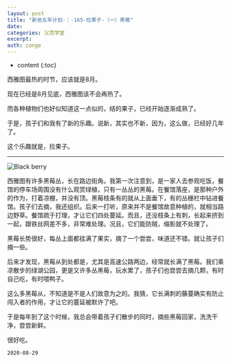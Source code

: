 ```yaml
---
layout: post
title: "新爸五年计划-｜-165-捡果子-（一）黑莓"
date:
categories: 父范学堂
excerpt:
auth: conge
---
```

* content
{:toc}

西雅图最热的时节，应该就是8月。

现在已经是8月见底，西雅图该不会再热了。

而各种植物们也好似知道这一点似的，结的果子，已经开始逐渐成熟了。

于是，孩子们和我有了新的乐趣。说新，其实也不新，因为，这么做，已经好几年了。

这个乐趣就是，捡果子。

-----

![Black berry](/assets/images/父范学堂/118382-4dab8403eec4fb87.png)

西雅图有许多黑莓丛，长在路边街角。我第一次注意到，是一家人去参观吃饭，餐馆的停车场周围没有什么观赏绿植，只有一丛丛的黑莓。在餐馆落座，是那种户外的作为，打着凉棚，并没有顶。黑莓枝条有的就从上面垂下，有的丛栅栏中钻进餐馆。孩子们去摘，我还组织。后来一打听，原来并不是餐馆故意种植的，就相当路边野草。餐馆疏于打理，才让它们四处蔓延。而且，还没枝条上有刺，长起来挤到一起，跟铁丝网差不多，非常难处理。况且，它们能防贼，缩影就不处理了。

黑莓长势很好，每丛上面都挂满了果实，摘了一个尝尝，味道还不错。就让孩子们摘一些。

后来才发现，黑莓从到处都是，尤其是高速公路两边，经常就长满了黑莓。我们乘凉散步的绿湖公园，更是又许多丛黑莓，玩水累了，孩子们也尝尝去摘几颗，有时自己吃，有时喂鸭子。

这么多黑莓从，不知道是不是人们故意为之的。我猜，它长满刺的藤蔓确实有防止闯入者的作用，才让它的蔓延被默许了吧。

于是每年到了这个时候，我总会带着孩子们散步的同时，摘些黑莓回家，洗洗干净，尝尝新鲜。

很好吃。

```
2020-08-29
```

